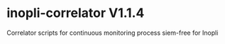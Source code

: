 # inopli-correlator V1.1.4
Correlator scripts for continuous monitoring process siem-free for Inopli

